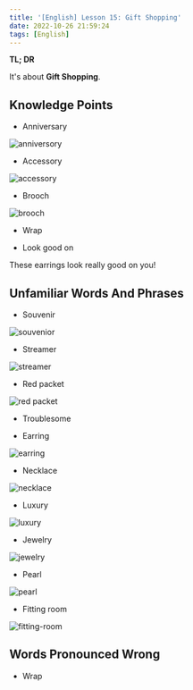 ```yaml
---
title: '[English] Lesson 15: Gift Shopping'
date: 2022-10-26 21:59:24
tags: [English]
---
```




**TL; DR**



It's about **Gift Shopping**.



<!--more-->



## Knowledge Points



+ Anniversary



![anniversory](./anniversory.png)



+ Accessory



![accessory](./accessory.png)



+ Brooch



![brooch](./brooch.png)



+ Wrap



+ Look good on



These earrings look really good on you!





## Unfamiliar Words And Phrases



+ Souvenir



![souvenior](./souvenior.png)



+ Streamer



![streamer](./streamer.png)



+ Red packet



![red packet](./red-packet.png)



+ Troublesome



+ Earring



![earring](./earring.png)



+ Necklace



![necklace](./necklace.png)



+ Luxury



![luxury](./luxury.png)



+ Jewelry



![jewelry](./jewelry.png)



+ Pearl



![pearl](./pearl.png)



+ Fitting room



![fitting-room](./fitting-room.png)



## Words Pronounced Wrong



+ Wrap

